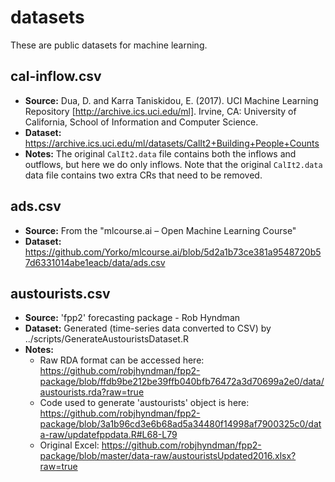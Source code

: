 # datasets

These are public datasets for machine learning.

## cal-inflow.csv

- **Source:** Dua, D. and Karra Taniskidou, E. (2017). UCI Machine Learning Repository [http://archive.ics.uci.edu/ml]. Irvine, CA: University of California, School of Information and Computer Science.
- **Dataset:** https://archive.ics.uci.edu/ml/datasets/CalIt2+Building+People+Counts
- **Notes:** The original `CalIt2.data` file contains both the inflows and outflows, but here we do only inflows. Note that the original `CalIt2.data` data file contains two extra CRs that need to be removed.

## ads.csv
- **Source:** From the "mlcourse.ai – Open Machine Learning Course"
- **Dataset:** https://github.com/Yorko/mlcourse.ai/blob/5d2a1b73ce381a9548720b57d6331014abe1eacb/data/ads.csv

## austourists.csv
- **Source:** 'fpp2' forecasting package - Rob Hyndman
- **Dataset:** Generated (time-series data converted to CSV) by ../scripts/GenerateAustouristsDataset.R
- **Notes:** 
  - Raw RDA format can be accessed here: https://github.com/robjhyndman/fpp2-package/blob/ffdb9be212be39ffb040bfb76472a3d70699a2e0/data/austourists.rda?raw=true
  - Code used to generate 'austourists' object is here: https://github.com/robjhyndman/fpp2-package/blob/3a1b96cd3e6b68ad5a34480f14998af7900325c0/data-raw/updatefppdata.R#L68-L79
  - Original Excel: https://github.com/robjhyndman/fpp2-package/blob/master/data-raw/austouristsUpdated2016.xlsx?raw=true
